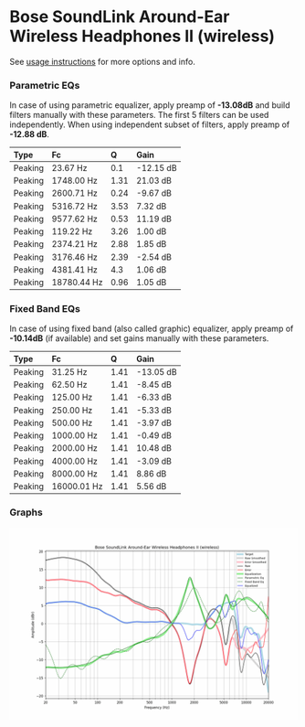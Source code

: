 # Bose SoundLink Around-Ear Wireless Headphones II (wireless)
See [usage instructions](https://github.com/jaakkopasanen/AutoEq#usage) for more options and info.

### Parametric EQs
In case of using parametric equalizer, apply preamp of **-13.08dB** and build filters manually
with these parameters. The first 5 filters can be used independently.
When using independent subset of filters, apply preamp of **-12.88 dB**.

| Type    | Fc          |    Q | Gain      |
|:--------|:------------|:-----|:----------|
| Peaking | 23.67 Hz    | 0.1  | -12.15 dB |
| Peaking | 1748.00 Hz  | 1.31 | 21.03 dB  |
| Peaking | 2600.71 Hz  | 0.24 | -9.67 dB  |
| Peaking | 5316.72 Hz  | 3.53 | 7.32 dB   |
| Peaking | 9577.62 Hz  | 0.53 | 11.19 dB  |
| Peaking | 119.22 Hz   | 3.26 | 1.00 dB   |
| Peaking | 2374.21 Hz  | 2.88 | 1.85 dB   |
| Peaking | 3176.46 Hz  | 2.39 | -2.54 dB  |
| Peaking | 4381.41 Hz  | 4.3  | 1.06 dB   |
| Peaking | 18780.44 Hz | 0.96 | 1.05 dB   |

### Fixed Band EQs
In case of using fixed band (also called graphic) equalizer, apply preamp of **-10.14dB**
(if available) and set gains manually with these parameters.

| Type    | Fc          |    Q | Gain      |
|:--------|:------------|:-----|:----------|
| Peaking | 31.25 Hz    | 1.41 | -13.05 dB |
| Peaking | 62.50 Hz    | 1.41 | -8.45 dB  |
| Peaking | 125.00 Hz   | 1.41 | -6.33 dB  |
| Peaking | 250.00 Hz   | 1.41 | -5.33 dB  |
| Peaking | 500.00 Hz   | 1.41 | -3.97 dB  |
| Peaking | 1000.00 Hz  | 1.41 | -0.49 dB  |
| Peaking | 2000.00 Hz  | 1.41 | 10.48 dB  |
| Peaking | 4000.00 Hz  | 1.41 | -3.09 dB  |
| Peaking | 8000.00 Hz  | 1.41 | 8.86 dB   |
| Peaking | 16000.01 Hz | 1.41 | 5.56 dB   |

### Graphs
![](./Bose%20SoundLink%20Around-Ear%20Wireless%20Headphones%20II%20(wireless).png)